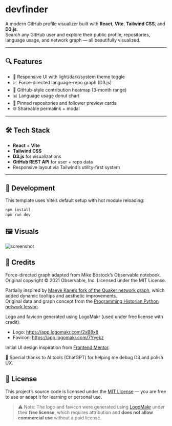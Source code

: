 # devfinder

A modern GitHub profile visualizer built with **React**, **Vite**, **Tailwind CSS**, and **D3.js**.  
Search any GitHub user and explore their public profile, repositories, language usage, and network graph — all beautifully visualized.

---

## 🔍 Features

- 🎨 Responsive UI with light/dark/system theme toggle
- 📈 Force-directed language–repo graph (D3.js)
- 🧱 GitHub-style contribution heatmap (3-month range)
- 📊 Language usage donut chart
- 📌 Pinned repositories and follower preview cards
- 🌐 Shareable permalink + modal

---

## 🛠 Tech Stack

- **React** + **Vite**
- **Tailwind CSS**
- **D3.js** for visualizations
- **GitHub REST API** for user + repo data
- Responsive layout via Tailwind’s utility-first system

---

## 🧪 Development

This template uses Vite’s default setup with hot module reloading:

```bash
npm install
npm run dev
```

## 🖼 Visuals
![screenshot](https://github.com/user-attachments/assets/471d4a34-d5d0-40e2-bf1b-b5e5588d3d7a)

## 🧾 Credits

Force-directed graph adapted from Mike Bostock’s Observable notebook.  
Original copyright © 2021 Observable, Inc. Licensed under the MIT License.

Partially inspired by [Maeve Kane’s fork of the Quaker network graph](https://observablehq.com/@mkane2/force-directed-graph-with-tooltip), which added dynamic tooltips and aesthetic improvements.  
Original data and graph concept from the [Programming Historian Python network lesson](https://programminghistorian.org/en/lessons/creating-network-diagrams-from-historical-sources).

Logo and favicon generated using LogoMakr (used under free license with credit).

- Logo: https://app.logomakr.com/2xB8x8
- Favicon: https://app.logomakr.com/7Yyekz

Initial UI design inspiration from [Frontend Mentor](https://www.frontendmentor.io/challenges/github-user-search-app-Q09YOgaH6).

🧠 Special thanks to AI tools (ChatGPT) for helping me debug D3 and polish UX.

## 📝 License

This project’s source code is licensed under the [MIT License](https://opensource.org/licenses/MIT) — you are free to use or adapt it for learning or personal use.

> ⚠️ Note: The logo and favicon were generated using [LogoMakr](https://logomakr.com) under their **free license**, which requires attribution and **does not allow commercial use** without a paid license.
